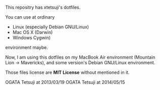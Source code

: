 This repositry has xtetsuji's dotfiles.

You can use at ordinary 

- Linux (especially Debian GNU/Linux)
- Mac OS X (Darwin)
- Windows Cygwin)

environment maybe.

Now, I am using this dotfiles on my MacBook Air environment (Mountain Lion -> Mavericks),
and some version's Debian GNU/Linux environment.

Those files license are **MIT License** without mentioned in it.

OGATA Tetsuji at 2013/03/19
OGATA Tetsuji at 2014/05/15
